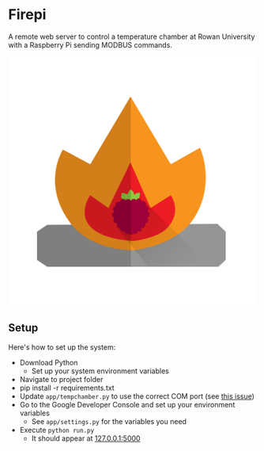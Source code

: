 # Firepi
A remote web server to control a temperature chamber at Rowan University with a Raspberry Pi sending MODBUS commands.

<img src='https://raw.githubusercontent.com/chrisfrederickson/firepi/d8cfa8fc3daff048400c6c3462dc2ae7ec14d37b/iconography/firepi.png'/>

## Setup
Here's how to set up the system:

* Download Python
    * Set up your system environment variables
* Navigate to project folder
* pip install -r requirements.txt
* Update `app/tempchamber.py` to use the correct COM port (see <a href='https://github.com/chrisfrederickson/firepi/issues/20'>this issue</a>)
* Go to the Google Developer Console and set up your environment variables
    * See `app/settings.py` for the variables you need 
* Execute `python run.py`
    * It should appear at <a href='http://127.0.0.1:5000'>127.0.0.1:5000</a> 
